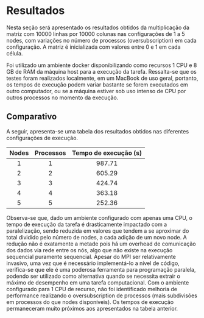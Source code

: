 # Resultados

Nesta seção será apresentado os resultados obtidos da multiplicação da matriz com 10000 linhas por 10000 colunas nas configurações de 1 a 5 nodes, com variações no número de processos (oversubscription) em cada configuração. A matriz é inicializada com valores entre 0 e 1 em cada célula.

Foi utilizado um ambiente docker disponibilizando como recursos 1 CPU e 8 GB de RAM da máquina host para a execução da tarefa. Ressalta-se que os testes foram realizados localmente, em um MacBook de uso geral, portanto, os tempos de execução podem variar bastante se forem executados em outro computador, ou se a máquina estiver sob uso intenso de CPU por outros processos no momento da execução.

## Comparativo

A seguir, apresenta-se uma tabela dos resultados obtidos nas diferentes configurações de execução.

| Nodes | Processos | Tempo de execução (s) |
| :---: | :-------: | :-------------------: |
|   1   |     1     |        987.71         |
|   2   |     2     |        605.29         |
|   3   |     3     |        424.74         |
|   4   |     4     |        363.18         |
|   5   |     5     |        252.36         |

Observa-se que, dado um ambiente configurado com apenas uma CPU, o tempo de execução da tarefa é drasticamente impactado com a paralelização, sendo reduzida em valores que tendem a se aproximar do total dividido pelo número de nodes, a cada adição de um novo node. A redução não é exatamente a metade pois há um overhead de comunicação dos dados via rede entre os nós, algo que não existe na execução sequencial puramente sequencial. Apesar do MPI ser relativamente invasivo, uma vez que é necessário implementá-lo a nível de código, verifica-se que ele é uma poderosa ferramenta para programação paralela, podendo ser utilizado como alternativa quando se necessita extrair o máximo de desempenho em uma tarefa computacional. Com o ambiente configurado para 1 CPU de recurso, não foi identificado melhoria de performance realizando o oversubscription de processos (mais subdivisões em processos do que nodes disponíveis). Os tempos de execução permaneceram muito próximos aos apresentados na tabela anterior.
